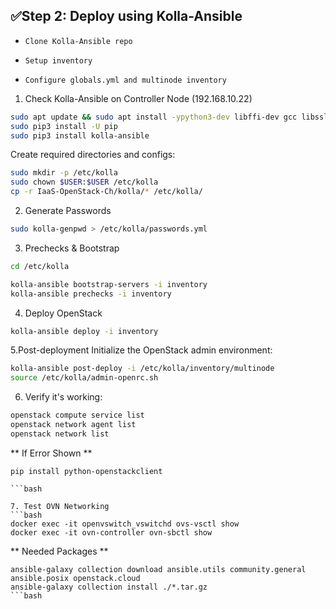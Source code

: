 ## ✅Step 2: Deploy using Kolla-Ansible

- `Clone Kolla-Ansible repo`

- `Setup inventory`

- `Configure globals.yml and multinode inventory`
  
1. Check Kolla-Ansible on Controller Node (192.168.10.22)
```bash
sudo apt update && sudo apt install -ypython3-dev libffi-dev gcc libssl-dev git `optional`
sudo pip3 install -U pip
sudo pip3 install kolla-ansible
```

Create required directories and configs:

```bash
sudo mkdir -p /etc/kolla
sudo chown $USER:$USER /etc/kolla
cp -r IaaS-OpenStack-Ch/kolla/* /etc/kolla/
```

2.  Generate Passwords
```bash
sudo kolla-genpwd > /etc/kolla/passwords.yml
```

3. Prechecks & Bootstrap
```bash
cd /etc/kolla

kolla-ansible bootstrap-servers -i inventory
kolla-ansible prechecks -i inventory
```

4. Deploy OpenStack

```bash
kolla-ansible deploy -i inventory
```

5.Post-deployment
Initialize the OpenStack admin environment:
```bash
kolla-ansible post-deploy -i /etc/kolla/inventory/multinode
source /etc/kolla/admin-openrc.sh
```

6. Verify it's working:

```bash
openstack compute service list
openstack network agent list
openstack network list
```
** If Error Shown **
```
pip install python-openstackclient

```bash

7. Test OVN Networking
```bash
docker exec -it openvswitch_vswitchd ovs-vsctl show
docker exec -it ovn-controller ovn-sbctl show
```


** Needed Packages **
```
ansible-galaxy collection download ansible.utils community.general ansible.posix openstack.cloud
ansible-galaxy collection install ./*.tar.gz
```bash


